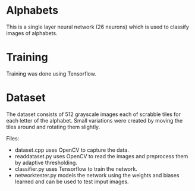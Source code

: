 # Alphabets
This is a single layer neural network (26 neurons) which is used to classify images of alphabets.

Training
========
Training was done using Tensorflow.

Dataset
=======

The dataset consists of 512 grayscale images each of scrabble tiles for each letter of the alphabet.
Small variations were created by moving the tiles around and rotating them slightly.

Files:
* dataset.cpp uses OpenCV to capture the data. 
* readdataset.py uses OpenCV to read the images and preprocess them by adaptive thresholding.
* classifier.py uses Tensorflow to train the network.
* networktester.py models the network using the weights and biases learned and can be used to test imput images.
